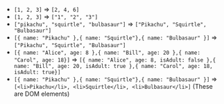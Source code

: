 * `[1, 2, 3]` => `[2, 4, 6]`
* `[1, 2, 3]` => `["1", "2", "3"]`
* `["pikachu", "squirtle", "bulbasaur"]` => `["Pikachu", "Squirtle", "Bulbasaur"]`
* `[{ name: "Pikachu" },{ name: "Squirtle"},{ name: "Bulbasaur" }]` => `["Pikachu", "Squirtle", "Bulbasaur"]`
* `[{ name: "Alice", age: 8 },{ name: "Bill", age: 20 },{ name: "Carol", age: 18}]` => `[{ name: "Alice", age: 8, isAdult: false },{ name: "Bill", age: 20, isAdult: true },{ name: "Carol", age: 18, isAdult: true}]`
* `[{ name: "Pikachu" },{ name: "Squirtle"},{ name: "Bulbasaur" }]` => `[<li>Pikachu</li>, <li>Squirtle</li>, <li>Bulbasaur</li>]` (These are DOM elements)
